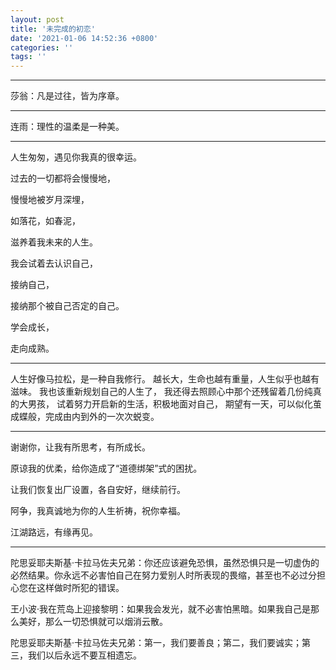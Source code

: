 ```yaml
---
layout: post
title: '未完成的初恋'
date: '2021-01-06 14:52:36 +0800'
categories: ''
tags: ''
---
```

- - -

莎翁：凡是过往，皆为序章。

- - -

连雨：理性的温柔是一种美。

- - -

人生匆匆，遇见你我真的很幸运。

过去的一切都将会慢慢地，

慢慢地被岁月深埋，

如落花，如春泥，

滋养着我未来的人生。

我会试着去认识自己，

接纳自己，

接纳那个被自己否定的自己。

学会成长，

走向成熟。

- - -

人生好像马拉松，是一种自我修行。
越长大，生命也越有重量，人生似乎也越有滋味。
我也该重新规划自己的人生了，
我还得去照顾心中那个还残留着几份纯真的大男孩，
试着努力开启新的生活，积极地面对自己，
期望有一天，可以似化茧成蝶般，完成由内到外的一次次蜕变。

- - -

谢谢你，让我有所思考，有所成长。

原谅我的优柔，给你造成了“道德绑架”式的困扰。

让我们恢复出厂设置，各自安好，继续前行。

阿争，我真诚地为你的人生祈祷，祝你幸福。

江湖路远，有缘再见。
- - -

陀思妥耶夫斯基·卡拉马佐夫兄弟：你还应该避免恐惧，虽然恐惧只是一切虚伪的必然结果。你永远不必害怕自己在努力爱别人时所表现的畏缩，甚至也不必过分担心您在这样做时所犯的错误。

王小波·我在荒岛上迎接黎明：如果我会发光，就不必害怕黑暗。如果我自己是那么美好，那么一切恐惧就可以烟消云散。

陀思妥耶夫斯基·卡拉马佐夫兄弟：第一，我们要善良；第二，我们要诚实；第三，我们以后永远不要互相遗忘。
